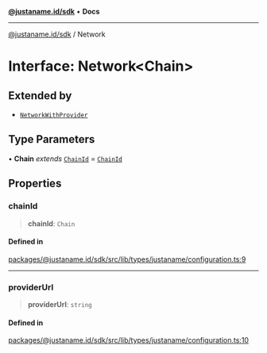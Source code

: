 [**@justaname.id/sdk**](../README.md) • **Docs**

***

[@justaname.id/sdk](../globals.md) / Network

# Interface: Network\<Chain\>

## Extended by

- [`NetworkWithProvider`](NetworkWithProvider.md)

## Type Parameters

• **Chain** *extends* [`ChainId`](../type-aliases/ChainId.md) = [`ChainId`](../type-aliases/ChainId.md)

## Properties

### chainId

> **chainId**: `Chain`

#### Defined in

[packages/@justaname.id/sdk/src/lib/types/justaname/configuration.ts:9](https://github.com/JustaName-id/JustaName-sdk/blob/626b4b68604f3125538c424811e641247a5bd58d/packages/@justaname.id/sdk/src/lib/types/justaname/configuration.ts#L9)

***

### providerUrl

> **providerUrl**: `string`

#### Defined in

[packages/@justaname.id/sdk/src/lib/types/justaname/configuration.ts:10](https://github.com/JustaName-id/JustaName-sdk/blob/626b4b68604f3125538c424811e641247a5bd58d/packages/@justaname.id/sdk/src/lib/types/justaname/configuration.ts#L10)
